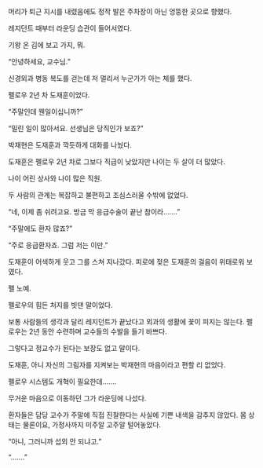 머리가 퇴근 지시를 내렸음에도 정작 발은 주차장이 아닌 엉뚱한 곳으로 향했다.

레지던트 때부터 라운딩 습관이 들어서였다.

기왕 온 김에 보고 가지, 뭐.

“안녕하세요, 교수님.”

신경외과 병동 복도를 걷는데 저 멀리서 누군가가 아는 체를 했다.

펠로우 2년 차 도재훈이었다.

“주말인데 웬일이십니까?”

“밀린 일이 많아서요. 선생님은 당직인가 보죠?”

박재현은 도재훈과 깍듯하게 대화를 나눴다.

도재훈은 펠로우 2년 차로 그보다 직급이 낮았지만 나이는 두 살이 더 많았다.

나이 어린 상사와 나이 많은 직원.

두 사람의 관계는 복잡하고 불편하고 조심스러울 수밖에 없었다.

“네, 이제 좀 쉬려고요. 방금 막 응급수술이 끝난 참이라…….”

“주말에도 환자 많죠?”

“주로 응급환자죠. 그럼 저는 이만.”

도재훈이 어색하게 웃고 그를 스쳐 지나갔다. 피로에 젖은 도재훈의 걸음이 위태로워 보였다.

펠 노예.

펠로우의 힘든 처지를 빗댄 말이었다.

보통 사람들의 생각과 달리 레지던트가 끝났다고 외과의 생활에 꽃이 피지는 않는다. 펠로우는 2년 동안 수련하며 교수들의 수발을 들기 바쁘다.

그렇다고 정교수가 된다는 보장도 없고 말이다.

도재훈, 아니 자신의 그림자를 지켜보는 박재현의 마음이라고 편할 리 없었다.

펠로우 시스템도 개혁이 필요한데…….

무거운 마음으로 이동하던 그가 라운딩에 나섰다.

환자들은 담당 교수가 주말에 직접 진찰한다는 사실에 기쁜 내색을 감추지 않았다. 몸 상태는 물론이요, 가정사까지 미주알 고주알 털어놓았다.

“아니, 그러니까 섭외 안 되냐고.”

“…….”
